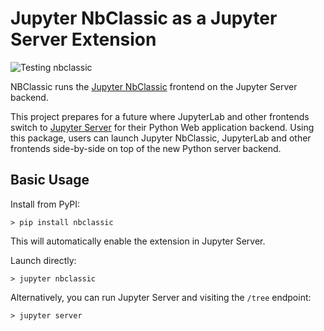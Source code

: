 # Jupyter NbClassic as a Jupyter Server Extension

![Testing nbclassic](https://github.com/jupyterlab/nbclassic/workflows/Testing%20nbclassic/badge.svg)


NBClassic runs the [Jupyter NbClassic](https://github.com/jupyter/nbclassic) frontend on the Jupyter Server backend.

This project prepares for a future where JupyterLab and other frontends switch to [Jupyter Server](https://github.com/jupyter/jupyter_server/) for their Python Web application backend. Using this package, users can launch Jupyter NbClassic, JupyterLab and other frontends side-by-side on top of the new Python server backend.

## Basic Usage

Install from PyPI:
```
> pip install nbclassic
```
This will automatically enable the extension in Jupyter Server.

Launch directly:
```
> jupyter nbclassic
```

Alternatively, you can run Jupyter Server and visiting the `/tree` endpoint:
```
> jupyter server
```
